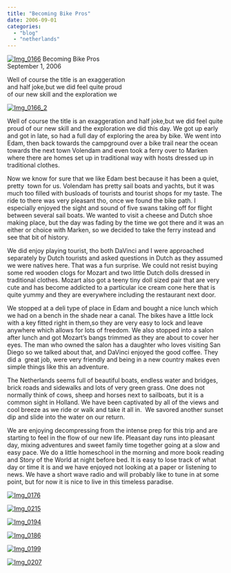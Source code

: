 ```yaml
---
title: "Becoming Bike Pros"
date: 2006-09-01
categories: 
  - "blog"
  - "netherlands"
---
```


 [![Img_0166](https://pub-ac94b3f306b24c0dba4238943c97f2e1.r2.dev/2008/05/06/img_0166.png "Img_0166")](https://pub-ac94b3f306b24c0dba4238943c97f2e1.r2.dev/photos/uncategorized/2008/05/06/img_0166.png) Becoming Bike Pros  
September 1, 2006

Well of course the title is an exaggeration  
and half joke,but we did feel quite proud  
of our new skill and the exploration we

<!--more-->

[![Img_0166_2](https://pub-ac94b3f306b24c0dba4238943c97f2e1.r2.dev/2008/05/06/img_0166_2.png "Img_0166_2")](https://pub-ac94b3f306b24c0dba4238943c97f2e1.r2.dev/photos/uncategorized/2008/05/06/img_0166_2.png)

Well of course the title is an exaggeration and half joke,but we did feel quite proud of our new skill and the exploration we did this day. We got up early and got in late, so had a full day of exploring the area by bike. We went into Edam, then back towards the campground over a bike trail near the ocean towards the next town Volendam and even took a ferry over to Marken where there are homes set up in traditional way with hosts dressed up in traditional clothes.

Now we know for sure that we like Edam best because it has been a quiet, pretty  town for us. Volendam has pretty sail boats and yachts, but it was much too filled with busloads of tourists and tourist shops for my taste. The ride to there was very pleasant tho, once we found the bike path. I especially enjoyed the sight and sound of five swans taking off for flight between several sail boats. We wanted to visit a cheese and Dutch shoe making place, but the day was fading by the time we got there and it was an either or choice with Marken, so we decided to take the ferry instead and see that bit of history.

We did enjoy playing tourist, tho both DaVinci and I were approached separately by Dutch tourists and asked questions in Dutch as they assumed we were natives here. That was a fun surprise. We could not resist buying some red wooden clogs for Mozart and two little Dutch dolls dressed in traditional clothes. Mozart also got a teeny tiny doll sized pair that are very cute and has become addicted to a particular ice cream cone here that is quite yummy and they are everywhere including the restaurant next door.

We stopped at a deli type of place in Edam and bought a nice lunch which we had on a bench in the shade near a canal. The bikes have a little lock with a key fitted right in them,so they are very easy to lock and leave anywhere which allows for lots of freedom. We also stopped into a salon after lunch and got Mozart’s bangs trimmed as they are about to cover her eyes. The man who owned the salon has a daughter who loves visiting San Diego so we talked about that, and DaVinci enjoyed the good coffee. They did a  great job, were very friendly and being in a new country makes even simple things like this an adventure.

The Netherlands seems full of beautiful boats, endless water and bridges, brick roads and sidewalks and lots of very green grass. One does not normally think of cows, sheep and horses next to sailboats, but it is a common sight in Holland. We have been captivated by all of the views and cool breeze as we ride or walk and take it all in.  We savored another sunset dip and slide into the water on our return.

We are enjoying decompressing from the intense prep for this trip and are starting to feel in the flow of our new life. Pleasant day runs into pleasant day, mixing adventures and sweet family time together going at a slow and easy pace. We do a little homeschool in the morning and more book reading and Story of the World at night before bed. It is easy to lose track of what day or time it is and we have enjoyed not looking at a paper or listening to news. We have a short wave radio and will probably like to tune in at some point, but for now it is nice to live in this timeless paradise.

[![Img_0176](https://pub-ac94b3f306b24c0dba4238943c97f2e1.r2.dev/2008/05/06/img_0176.png "Img_0176")](https://pub-ac94b3f306b24c0dba4238943c97f2e1.r2.dev/photos/uncategorized/2008/05/06/img_0176.png)

[![Img_0215](https://pub-ac94b3f306b24c0dba4238943c97f2e1.r2.dev/2008/05/06/img_0215.png "Img_0215")](https://pub-ac94b3f306b24c0dba4238943c97f2e1.r2.dev/photos/uncategorized/2008/05/06/img_0215.png)

[![Img_0194](https://pub-ac94b3f306b24c0dba4238943c97f2e1.r2.dev/2008/05/06/img_0194.png "Img_0194")](https://pub-ac94b3f306b24c0dba4238943c97f2e1.r2.dev/photos/uncategorized/2008/05/06/img_0194.png)

[![Img_0186](https://pub-ac94b3f306b24c0dba4238943c97f2e1.r2.dev/2008/05/06/img_0186.png "Img_0186")](https://pub-ac94b3f306b24c0dba4238943c97f2e1.r2.dev/photos/uncategorized/2008/05/06/img_0186.png)

[![Img_0199](https://pub-ac94b3f306b24c0dba4238943c97f2e1.r2.dev/2008/05/06/img_0199.png "Img_0199")](https://pub-ac94b3f306b24c0dba4238943c97f2e1.r2.dev/photos/uncategorized/2008/05/06/img_0199.png)

[![Img_0207](https://pub-ac94b3f306b24c0dba4238943c97f2e1.r2.dev/2008/05/06/img_0207.png "Img_0207")](https://pub-ac94b3f306b24c0dba4238943c97f2e1.r2.dev/photos/uncategorized/2008/05/06/img_0207.png)
